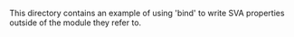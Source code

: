 This directory contains an example of using 'bind' to write SVA properties outside of the module they refer to.
